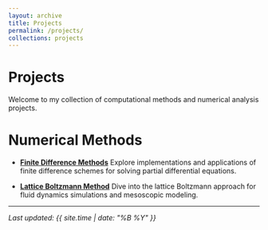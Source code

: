 ```yaml
---
layout: archive
title: Projects
permalink: /projects/
collections: projects
---
```


Projects
======
Welcome to my collection of computational methods and numerical analysis projects.

Numerical Methods
======

* [**Finite Difference Methods**](/projects/fdm/)
Explore implementations and applications of finite difference schemes for solving partial differential equations.

* [**Lattice Boltzmann Method**](/projects/lbm/)
Dive into the lattice Boltzmann approach for fluid dynamics simulations and mesoscopic modeling.

---

*Last updated: {{ site.time | date: "%B %Y" }}*